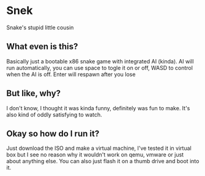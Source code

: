# Snek
Snake's stupid little cousin

## What even is this?
Basically just a bootable x86 snake game with integrated AI (kinda). AI will run automatically, you can use space to togle it on or off, WASD to control when the AI is off. Enter will respawn after you lose

## But like, why?
I don't know, I thought it was kinda funny, definitely was fun to make. It's also kind of oddly satisfying to watch.

## Okay so how do I run it?
Just download the ISO and make a virtual machine, I've tested it in virtual box but I see no reason why it wouldn't work on qemu, vmware or just about anything else. You can also just flash it on a thumb drive and boot into it.
